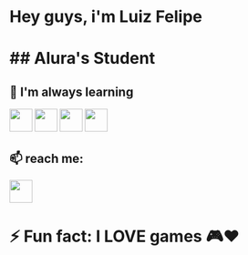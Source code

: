 <h1>Hey guys, i'm Luiz Felipe<h1/>
  ## Alura's Student

## 📓 I'm always learning 
<img src="https://cdn.jsdelivr.net/gh/devicons/devicon@latest/icons/python/python-original.svg" width="40" height="40" /> <img src="https://cdn.jsdelivr.net/gh/devicons/devicon@latest/icons/git/git-original.svg" width = "40" height = "40"/> 
            <img src="https://cdn.jsdelivr.net/gh/devicons/devicon@latest/icons/java/java-original.svg" width = "40" height = "40" /> 
            <img src="https://cdn.jsdelivr.net/gh/devicons/devicon@latest/icons/mysql/mysql-original.svg" width = "40" height = "40" />
         

## 📫 reach me: 

  [<img src="https://cdn.jsdelivr.net/gh/devicons/devicon@latest/icons/linkedin/linkedin-original.svg" width = "40" height = "40"/>](https://www.linkedin.com/in/luiz-felipe-hervelha-35a53227a/) 
  <!--  <img src="https://images.icon-icons.com/1826/PNG/512/4202011emailgmaillogomailsocialsocialmedia-115677_115624.png" width = "40" height = "40"/> `luizfelipehervelha@gmail.com`-->
          
# ⚡ Fun fact: I LOVE games 🎮❤️ 

          
          

<!--
**Gunnarr-L/Gunnarr-L** is a ✨ _special_ ✨ repository because its `README.md` (this file) appears on your GitHub profile.

Here are some ideas to get you started:

- 🔭 I’m currently working on ...
- 🌱 I’m currently learning ...
- 👯 I’m looking to collaborate on ...
- 🤔 I’m looking for help with ...
- 💬 Ask me about ...
- 📫 How to reach me: ...
- 😄 Pronouns: ...
- ⚡ Fun fact: ...
-->
